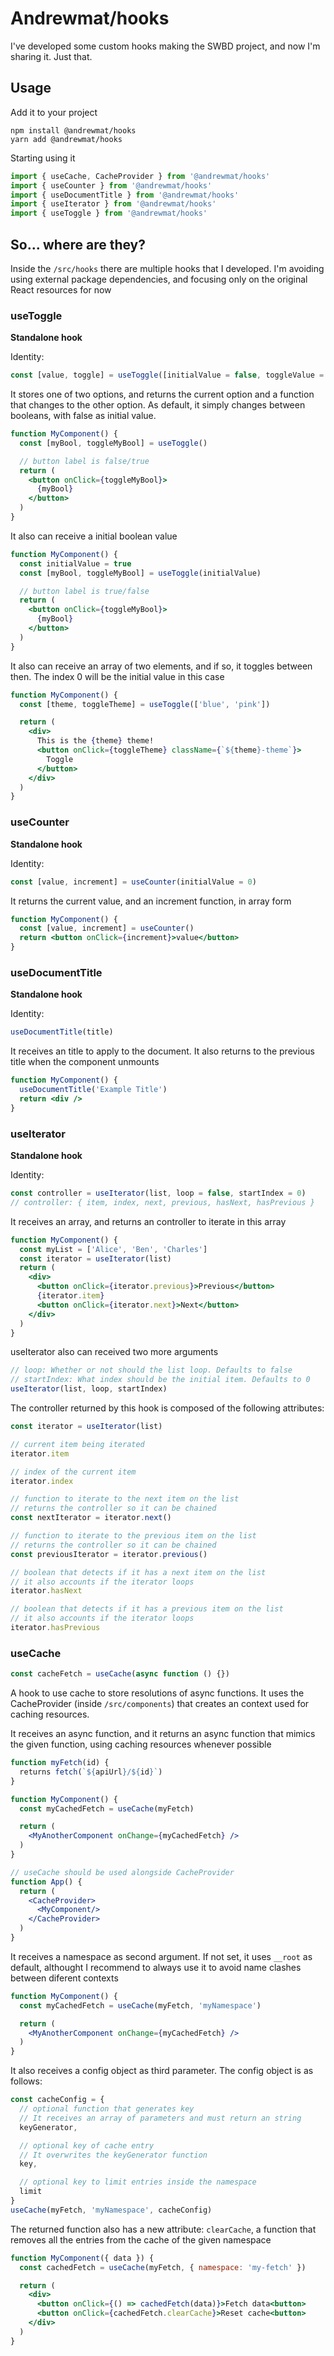 # Andrewmat/hooks

I've developed some custom hooks making the SWBD project, and now I'm sharing it. Just that.

## Usage

Add it to your project

```
npm install @andrewmat/hooks
yarn add @andrewmat/hooks
```

Starting using it

```jsx
import { useCache, CacheProvider } from '@andrewmat/hooks'
import { useCounter } from '@andrewmat/hooks'
import { useDocumentTitle } from '@andrewmat/hooks'
import { useIterator } from '@andrewmat/hooks'
import { useToggle } from '@andrewmat/hooks'
```

## So... where are they?

Inside the `/src/hooks` there are multiple hooks that I developed. I'm avoiding using external package dependencies, and focusing only on the original React resources for now

### useToggle

**Standalone hook**

Identity:

```jsx
const [value, toggle] = useToggle([initialValue = false, toggleValue = true])
```

It stores one of two options, and returns the current option and a function that changes to the other option.
As default, it simply changes between booleans, with false as initial value.

```jsx
function MyComponent() {
  const [myBool, toggleMyBool] = useToggle()

  // button label is false/true
  return (
    <button onClick={toggleMyBool}>
      {myBool}
    </button>
  )
}
```

It also can receive a initial boolean value

```jsx
function MyComponent() {
  const initialValue = true
  const [myBool, toggleMyBool] = useToggle(initialValue)

  // button label is true/false
  return (
    <button onClick={toggleMyBool}>
      {myBool}
    </button>
  )
}
```

It also can receive an array of two elements, and if so, it toggles between then. The index 0 will be the initial value in this case

```jsx
function MyComponent() {
  const [theme, toggleTheme] = useToggle(['blue', 'pink'])

  return (
    <div>
      This is the {theme} theme!
      <button onClick={toggleTheme} className={`${theme}-theme`}>
        Toggle
      </button>
    </div>
  )
}
```

### useCounter

**Standalone hook**

Identity:
```jsx
const [value, increment] = useCounter(initialValue = 0)
```

It returns the current value, and an increment function, in array form

```jsx
function MyComponent() {
  const [value, increment] = useCounter()
  return <button onClick={increment}>value</button>
}
```

### useDocumentTitle

**Standalone hook**

Identity:

```jsx
useDocumentTitle(title)
```

It receives an title to apply to the document. It also returns to the previous title when the component unmounts

```jsx
function MyComponent() {
  useDocumentTitle('Example Title')
  return <div />
}
```

### useIterator

**Standalone hook**

Identity:
```jsx
const controller = useIterator(list, loop = false, startIndex = 0)
// controller: { item, index, next, previous, hasNext, hasPrevious }
```

It receives an array, and returns an controller to iterate in this array

```jsx
function MyComponent() {
  const myList = ['Alice', 'Ben', 'Charles']
  const iterator = useIterator(list)
  return (
    <div>
      <button onClick={iterator.previous}>Previous</button>
      {iterator.item}
      <button onClick={iterator.next}>Next</button>
    </div>
  )
}
```

useIterator also can received two more arguments

```jsx
// loop: Whether or not should the list loop. Defaults to false
// startIndex: What index should be the initial item. Defaults to 0
useIterator(list, loop, startIndex)
```

The controller returned by this hook is composed of the following attributes:

```jsx
const iterator = useIterator(list)

// current item being iterated
iterator.item

// index of the current item
iterator.index

// function to iterate to the next item on the list
// returns the controller so it can be chained
const nextIterator = iterator.next()

// function to iterate to the previous item on the list
// returns the controller so it can be chained
const previousIterator = iterator.previous()

// boolean that detects if it has a next item on the list
// it also accounts if the iterator loops
iterator.hasNext

// boolean that detects if it has a previous item on the list
// it also accounts if the iterator loops
iterator.hasPrevious
```

### useCache


```jsx
const cacheFetch = useCache(async function () {})
```

A hook to use cache to store resolutions of async functions. It uses the CacheProvider (inside `/src/components`) that creates an context used for caching resources.

It receives an async function, and it returns an async function that mimics the given function, using caching resources whenever possible

```jsx
function myFetch(id) {
  returns fetch(`${apiUrl}/${id}`)
}

function MyComponent() {
  const myCachedFetch = useCache(myFetch)

  return (
    <MyAnotherComponent onChange={myCachedFetch} />
  )
}

// useCache should be used alongside CacheProvider
function App() {
  return (
    <CacheProvider>
      <MyComponent/>
    </CacheProvider>
  )
}
```

It receives a namespace as second argument. If not set, it uses `__root` as default, althought I recommend to always use it to avoid name clashes between diferent contexts

```jsx
function MyComponent() {
  const myCachedFetch = useCache(myFetch, 'myNamespace')

  return (
    <MyAnotherComponent onChange={myCachedFetch} />
  )
}
```

It also receives a config object as third parameter. The config object is as follows:

```jsx
const cacheConfig = {
  // optional function that generates key
  // It receives an array of parameters and must return an string
  keyGenerator,

  // optional key of cache entry
  // It overwrites the keyGenerator function
  key,

  // optional key to limit entries inside the namespace
  limit
}
useCache(myFetch, 'myNamespace', cacheConfig)

```

The returned function also has a new attribute: `clearCache`, a function that removes all the entries from the cache of the given namespace

```jsx
function MyComponent({ data }) {
  const cachedFetch = useCache(myFetch, { namespace: 'my-fetch' })

  return (
    <div>
      <button onClick={() => cachedFetch(data)}>Fetch data<button>
      <button onClick={cachedFetch.clearCache}>Reset cache<button>
    </div>
  )
}
```
